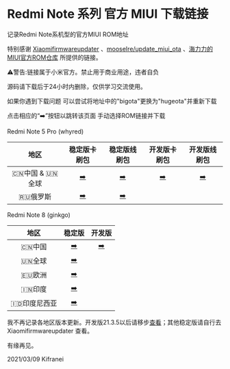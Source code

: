 # Redmi Note 系列 官方 MIUI 下载链接

记录Redmi Note系机型的官方MIUI ROM地址

特别感谢 [Xiaomifirmwareupdater](https://xiaomifirmwareupdater.com) 、[mooseIre/update_miui_ota](https://github.com/mooseIre/update_miui_ota) 、[海力力的MIUI官方ROM仓库](https://roms.miuier.com) 所提供的链接。

⚠️警告:链接属于小米官方。禁止用于商业用途，违者自负

源码请下载后于24小时内删除，仅供学习交流使用。

如果你遇到下载问题 可以尝试将地址中的"bigota"更换为"hugeota"并重新下载

点击相应的“➡️”按钮以跳转该页面 手动选择ROM链接并下载

Redmi Note 5 Pro (whyred)

| 地区 | 稳定版卡刷包 | 稳定版线刷包 | 开发版卡刷包 | 开发版线刷包 |
| :----: | :----: | :----: | :----: | :----: |
| 🇨🇳中国 & 🇺🇳全球 |[➡️](https://github.com/Kifranei/RNmiuilinks/blob/main/whyred_stable/whyred_recovery_cn_mi.md)|[➡️](https://github.com/Kifranei/RNmiuilinks/blob/main/whyred_stable/whyred_fastboot_cn_mi.md)|[➡️](https://github.com/Kifranei/RNmiuilinks/blob/main/whyred_developer/whyred_recovery_developer_cn.md)|[➡️](https://github.com/Kifranei/RNmiuilinks/blob/main/whyred_developer/whyred_fastboot_developer_cn.md)
| 🇷🇺俄罗斯 |[➡️](https://github.com/Kifranei/RNmiuilinks/blob/main/whyred_stable/whyred_recovery_ru.md)|[➡️](https://github.com/Kifranei/RNmiuilinks/blob/main/whyred_stable/whyred_fastboot_ru.md)||


Redmi Note 8 (ginkgo)

| 地区 | 稳定版 | 开发版 |
| :----: | :----: | :----: |
| 🇨🇳中国 |[➡️](https://github.com/Kifranei/RNmiuilinks/blob/main/stable/CN_ginkgo.md)|[➡️](https://github.com/Kifranei/RNmiuilinks/blob/main/development/CN_ginkgo.md)
| 🇺🇳全球 |[➡️](https://github.com/Kifranei/RNmiuilinks/blob/main/stable/MI_ginkgo.md)|
| 🇪🇺欧洲 |[➡️](https://github.com/Kifranei/RNmiuilinks/blob/main/stable/EEA_ginkgo.md)|
| 🇮🇳印度 |[➡️](https://github.com/Kifranei/RNmiuilinks/blob/main/stable/IN_ginkgo.md)|
| 🇮🇩印度尼西亚 |[➡️](https://github.com/Kifranei/RNmiuilinks/blob/main/stable/ID_ginkgo.md)|

我不再记录各地区版本更新。开发版21.3.5以后请移步[查看](https://github.com/mooseIre/update_miui_ota/blob/master/Develop/Redmi%20Note8.md)；其他稳定版请自行去 Xiaomifirmwareupdater 查看。

有缘再见。

2021/03/09  Kifranei

